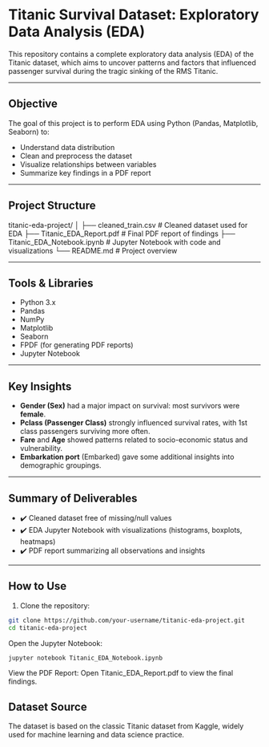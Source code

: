 # Titanic Survival Dataset: Exploratory Data Analysis (EDA)

This repository contains a complete exploratory data analysis (EDA) of the Titanic dataset, which aims to uncover patterns and factors that influenced passenger survival during the tragic sinking of the RMS Titanic.

---

## Objective

The goal of this project is to perform EDA using Python (Pandas, Matplotlib, Seaborn) to:
- Understand data distribution
- Clean and preprocess the dataset
- Visualize relationships between variables
- Summarize key findings in a PDF report

---

## Project Structure

titanic-eda-project/
│
├── cleaned_train.csv # Cleaned dataset used for EDA
├── Titanic_EDA_Report.pdf # Final PDF report of findings
├── Titanic_EDA_Notebook.ipynb # Jupyter Notebook with code and visualizations
└── README.md # Project overview

---

## Tools & Libraries

- Python 3.x
- Pandas
- NumPy
- Matplotlib
- Seaborn
- FPDF (for generating PDF reports)
- Jupyter Notebook

---

## Key Insights

- **Gender (Sex)** had a major impact on survival: most survivors were **female**.
- **Pclass (Passenger Class)** strongly influenced survival rates, with 1st class passengers surviving more often.
- **Fare** and **Age** showed patterns related to socio-economic status and vulnerability.
- **Embarkation port** (Embarked) gave some additional insights into demographic groupings.

---

## Summary of Deliverables

- ✔️ Cleaned dataset free of missing/null values
- ✔️ EDA Jupyter Notebook with visualizations (histograms, boxplots, heatmaps)
- ✔️ PDF report summarizing all observations and insights

---

## How to Use

1. Clone the repository:
```bash
git clone https://github.com/your-username/titanic-eda-project.git
cd titanic-eda-project
```

Open the Jupyter Notebook:

```bash
jupyter notebook Titanic_EDA_Notebook.ipynb
```

View the PDF Report:
Open Titanic_EDA_Report.pdf to view the final findings.

## Dataset Source
The dataset is based on the classic Titanic dataset from Kaggle, widely used for machine learning and data science practice.

